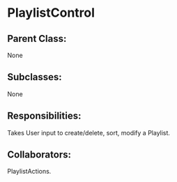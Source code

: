 # PlaylistControl

## Parent Class:
None

## Subclasses:
None

## Responsibilities:
Takes User input to create/delete, sort, modify a Playlist.

## Collaborators:
PlaylistActions.